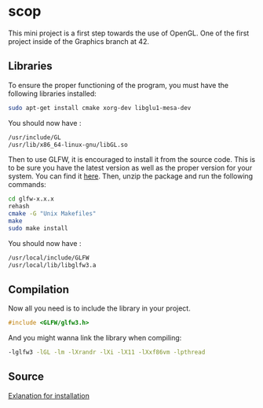 # scop
 This mini project is a first step towards the use of OpenGL.
 One of the first project inside of the Graphics branch at 42.

## Libraries
 To ensure the proper functioning of the program, you must have the following libraries installed:

 ```bash
 sudo apt-get install cmake xorg-dev libglu1-mesa-dev
 ```

 You should now have :
 ```bash
 /usr/include/GL
 /usr/lib/x86_64-linux-gnu/libGL.so
 ```

 Then to use GLFW, it is encouraged to install it from the source code. This is to be sure you have the latest version as well as the proper version for your system.
 You can find it [here](https://www.glfw.org).
 Then, unzip the package and run the following commands:
 ```bash
 cd glfw-x.x.x
 rehash
 cmake -G "Unix Makefiles"
 make
 sudo make install
 ```

 You should now have :
 ```bash
 /usr/local/include/GLFW
 /usr/local/lib/libglfw3.a
 ```

## Compilation

Now all you need is to include the library in your project.
```c
#include <GLFW/glfw3.h>
```

And you might wanna link the library when compiling:
```bash
-lglfw3 -lGL -lm -lXrandr -lXi -lX11 -lXxf86vm -lpthread
```

## Source

[Exlanation for installation](https://web.eecs.umich.edu/~sugih/courses/eecs487/glut-howto/glfw/)
